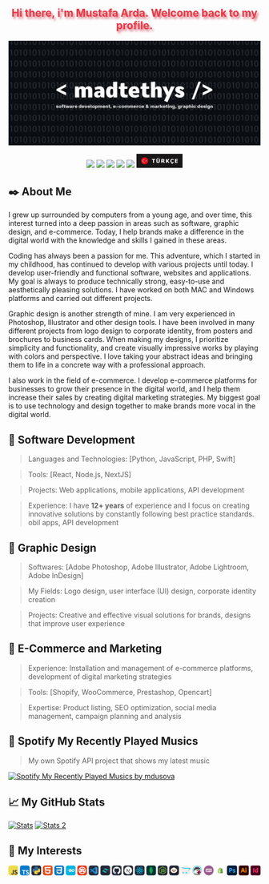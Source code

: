 <h2 align="center" style="color:#e63946;text-shadow: 3px 4px 4px rgba(205, 50, 70, 0.7);">Hi there, i'm Mustafa Arda. Welcome back to my profile. <br></h2>
<img src="./welcome.png" alt="Welcome to dusova's github profile."></img>
<p align="center">
    <a href="https://github.com/dusova" target"blank_"><img src="https://img.shields.io/badge/GitHub%20-191717.svg?&style=for-the-badge&logo=github&logoColor=white"></a>
    <a href="https://www.instagram.com/mdusova/" target"blank_"><img src="https://img.shields.io/badge/INSTAGRAM%20-191717.svg?&style=for-the-badge&logo=instagram&logoColor=white"></a>
<a href="https://open.spotify.com/user/31e4wu2ua42rf5qvqaukgjwgz7tu" target"blank_"><img src="https://img.shields.io/badge/Spotify%20-191717.svg?&style=for-the-badge&logo=spotify&logoColor=white"></a>
<a href="https://x.com/madgrafik" target"blank_"><img src="https://i.hizliresim.com/lzfsyes.png" style="height: 28px;"></a>
    <a href="https://github.com/dusova/" target"blank_"><img src="https://komarev.com/ghpvc/?username=dusova&label=Profile%20Views&color=191717&style=for-the-badge" style="width:101.75; height:28;"></a>
<a href="https://github.com/dusova/dusova/blob/main/README_TR.md" target"blank_"><img src="./TurkishButton.png" style="height: 28px;"></a>
</p> 

## ✒️ About Me
I grew up surrounded by computers from a young age, and over time, this interest turned into a deep passion in areas such as software, graphic design, and e-commerce. Today, I help brands make a difference in the digital world with the knowledge and skills I gained in these areas.

Coding has always been a passion for me. This adventure, which I started in my childhood, has continued to develop with various projects until today. I develop user-friendly and functional software, websites and applications. My goal is always to produce technically strong, easy-to-use and aesthetically pleasing solutions. I have worked on both MAC and Windows platforms and carried out different projects.

Graphic design is another strength of mine. I am very experienced in Photoshop, Illustrator and other design tools. I have been involved in many different projects from logo design to corporate identity, from posters and brochures to business cards. When making my designs, I prioritize simplicity and functionality, and create visually impressive works by playing with colors and perspective. I love taking your abstract ideas and bringing them to life in a concrete way with a professional approach.

I also work in the field of e-commerce. I develop e-commerce platforms for businesses to grow their presence in the digital world, and I help them increase their sales by creating digital marketing strategies. My biggest goal is to use technology and design together to make brands more vocal in the digital world.

## 🚀 Software Development
> Languages ​​and Technologies: [Python, JavaScript, PHP, Swift]

> Tools: [React, Node.js, NextJS]
 
> Projects: Web applications, mobile applications, API development
 
> Experience: I have **12+ years** of experience and I focus on creating innovative solutions by constantly following best practice standards. obil apps, API development

## 🎨 Graphic Design
> Softwares: [Adobe Photoshop, Adobe Illustrator, Adobe Lightroom, Adobe InDesign]

> My Fields: Logo design, user interface (UI) design, corporate identity creation
 
> Projects: Creative and effective visual solutions for brands, designs that improve user experience

## 🛒 E-Commerce and Marketing
> Experience: Installation and management of e-commerce platforms, development of digital marketing strategies

> Tools: [Shopify, WooCommerce, Prestashop, Opencart]

> Expertise: Product listing, SEO optimization, social media management, campaign planning and analysis

## 🎵 Spotify My Recently Played Musics
> My own Spotify API project that shows my latest music

[![Spotify My Recently Played Musics by mdusova](https://spotify.mdusova.com/api?user=31e4wu2ua42rf5qvqaukgjwgz7tu)](https://spotify.mdusova.com/api?user=31e4wu2ua42rf5qvqaukgjwgz7tu)

## 📈 My GitHub Stats
[![Stats](https://github-readme-stats.vercel.app/api?username=dusova&show_icons=true&theme=tokyonight)](https://github-readme-stats.vercel.app/api?username=dusova&show_icons=true&theme=tokyonight) [![Stats 2](https://github-readme-stats.vercel.app/api/top-langs/?username=dusova&layout=compact&theme=tokyonight)](https://github-readme-stats.vercel.app/api/top-langs/?username=dusova&layout=compact&theme=tokyonight)

## 🎯 My Interests
[![MyInterests](./MyFocus.png)](https://mdusova.com/)
